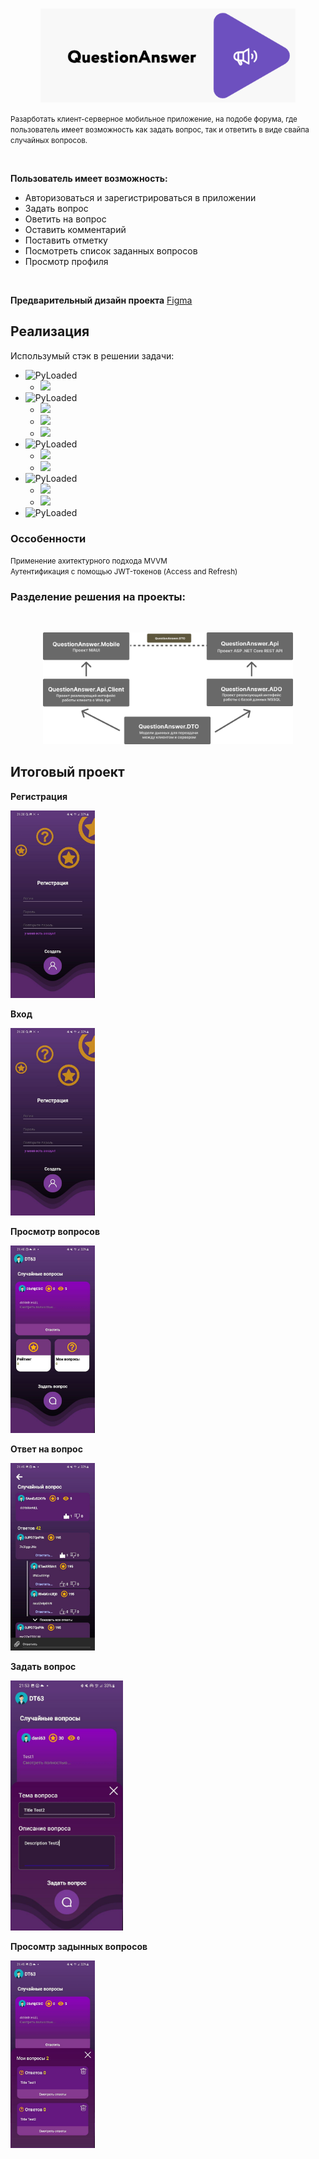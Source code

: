 <br>

<p align="center">
<img height='150px' src='https://github.com/TurlovDV/QuestionAnswerApp-MAUI/blob/master/resourceREADME/QuestionAnswer2.png?raw=true'>
</p>


<!--<h1 align='Center'>QuestionAnswer</h1>-->

<small align='Center'>Разарботать клиент-серверное мобильное приложение, на подобе форума, где пользователь имеет возможность как задать вопрос, так и ответить в виде свайпа случайных вопросов.</small>


</br>

<strong>Пользователь имеет возможность:</strong>

+ Авторизоваться и зарегистрироваться в приложении
+ Задать вопрос
+ Оветить на вопрос
+ Оставить комментарий
+ Поставить отметку
+ Посмотреть список заданных вопросов
+ Просмотр профиля

</br>

<strong>Предварительный дизайн проекта</strong> [Figma](https://www.figma.com/file/32H5HMQlV0gsIIRjr0wspj/Untitled?type=design&node-id=0%3A1&mode=design&t=g9bvcUyDfNHzowWG-1)


## Реализация



Использумый стэк в решении задачи:

+ ![PyLoaded](https://img.shields.io/badge/.NET-7-purple)
   + <img height='16px' src='https://img.shields.io/badge/C%23-11-red'>
+ ![PyLoaded](https://img.shields.io/badge/MAUI-purple)
   + <img height='16px' src='https://img.shields.io/badge/AUTO_MAPPER-red'>
   + <img height='16px' src='https://img.shields.io/badge/XAML-orange'>
   + <img height='16px' src='https://img.shields.io/badge/TOOLKIT_MVVM-orange'>
+ ![PyLoaded](https://img.shields.io/badge/ASP_.NET_Core-7-purple)
     + <img height='16px' src='https://img.shields.io/badge/POSTMAN-red'>  
     + <img height='16px' src='https://img.shields.io/badge/JWTBearer-green'>
+ ![PyLoaded](https://img.shields.io/badge/MS_SQL-you_like-yellow)
   + <img height='16px' src='https://img.shields.io/badge/SSMS-19-red'>
   + <img height='16px' src='https://img.shields.io/badge/SQL-gree'>
+ ![PyLoaded](https://img.shields.io/badge/MSUnit-blue)

<h3>Оссобенности</h3>

<small>Применение ахитектурного подхода MVVM</small></br>
<small>Аутентификация с помощью JWT-токенов (Access and Refresh)</small>


### Разделение решения на проекты:

<!--+ Tests
  + Проект MSUnit с тестами
+ QuestionAnswer.Api
  + Проект ASP .NET Core REST API
+ QuestionAnswer.Api.Client
  + Проект реализующий интефейс работы клиента с Web Api
+ QuestionAnswer.DTO
  + Модели дынных для переадачи между клиентом и сервером
+ QuestionAnswer.Mobile
  + Проект MAUI
+ QuestionAnswer.ADO
  + Проект реализующий интефейс работы с базой данных MSSQL



<strong>Tests</strong></br>
<small>Проект MSUnit с тестами</small>

<strong>QuestionAnswers.Api</strong></br>
<small>Проект ASP .NET Core REST API</small>

<strong>QuestionAnswers.Api.Client</strong></br>
<small>Проект реализующий интефейс работы клиента с Web Api</small>

<strong>QuestionAnswers.DTO</strong></br>
<small>Модели дынных для переадачи между клиентом и сервером</small>

<strong>QuestionAnswers.Mobile</strong></br>
<small>Проект MAUI</small>

<strong>QuestionAnswers.ADO</strong></br>
<small>Проект реализующий интефейс работы с базой данных MSSQL</small>
-->
<br>

<p align="center">
<img width='400px' src='https://github.com/TurlovDV/QuestionAnswerApp-MAUI/blob/master/resourceREADME/DependencyProject.png?raw=true'>
</p>


## Итоговый проект

<!--<div style="display:flex; justify-content:space-between;">
-->

<strong>Регистрация</strong>

<img height='300' src='https://github.com/TurlovDV/QuestionAnswerApp-MAUI/blob/master/resourceREADME/photo1690915998%20(4).jpeg?raw=true'>


</br>

<strong>Вход</strong>

<img height='300' src='https://github.com/TurlovDV/QuestionAnswerApp-MAUI/blob/master/resourceREADME/photo1690915998%20(4).jpeg?raw=true'>

</br>

<!--</div>
-->

<strong>Просмотр вопросов</strong>

<img height='300' src='https://github.com/TurlovDV/QuestionAnswerApp-MAUI/blob/master/resourceREADME/photo1690915998%20(3).jpeg?raw=true'>


<strong>Ответ на вопрос</strong>

<img height='300' src='https://github.com/TurlovDV/QuestionAnswerApp-MAUI/blob/master/resourceREADME/photo1690915998.jpeg?raw=true'>

</br>

<strong>Задать вопрос</strong>

<img height='400' src='https://github.com/TurlovDV/QuestionAnswerApp-MAUI/blob/master/resourceREADME/photo1690916028.jpeg?raw=true'>

</br>

<strong>Просомтр задынных вопросов</strong>

<img height='300' src='https://github.com/TurlovDV/QuestionAnswerApp-MAUI/blob/master/resourceREADME/photo1690915998%20(2).jpeg?raw=true'>




	


